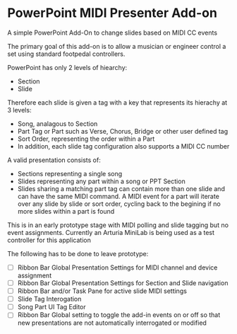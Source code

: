 # PowerPoint MIDI Presenter Add-on
A simple PowerPoint Add-On to change slides based on MIDI CC events

The primary goal of this add-on is to allow a musician or engineer control a set using standard footpedal controllers.

PowerPoint has only 2 levels of hiearchy:
  - Section
  - Slide

Therefore each slide is given a tag with a key that represents its hierachy at 3 levels:
  - Song, analagous to Section
  - Part Tag or Part such as Verse, Chorus, Bridge or other user defined tag
  - Sort Order, representing the order within a Part
  - In addition, each slide tag configuration also supports a MIDI CC number

A valid presentation consists of:
- Sections representing a single song
- Slides representing any part within a song or PPT Section
- Slides sharing a matching part tag can contain more than one slide and can have the same MIDI command.  A MIDI event for a part will iterate over any slide by slide or sort order, cycling back to the begining if no more slides within a part is found

This is in an early prototype stage with MIDI polling and slide tagging but no event assignments.  Currently an Arturia MiniLab is being used as a test controller for this application

The following has to be done to leave prototype:
- [ ] Ribbon Bar Global Presentation Settings for MIDI channel and device assignment
- [ ] Ribbon Bar Global Presentation Settings for Section and Slide navigation
- [ ] Ribbon Bar and/or Task Pane for active slide MIDI settings 
- [ ] Slide Tag Interogation
- [ ] Song Part UI Tag Editor
- [ ] Ribbon Bar Global setting to toggle the add-in events on or off so that new presentations are not automatically interrogated or modified
